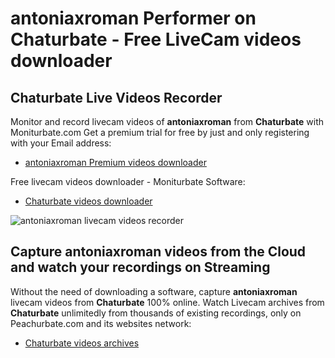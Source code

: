 # antoniaxroman Performer on Chaturbate - Free LiveCam videos downloader

## Chaturbate Live Videos Recorder

Monitor and record livecam videos of **antoniaxroman** from **Chaturbate** with Moniturbate.com
Get a premium trial for free by just and only registering with your Email address:
* [antoniaxroman Premium videos downloader](https://moniturbate.com/request-demo-licence-key.html)

Free livecam videos downloader - Moniturbate Software:
* [Chaturbate videos downloader](https://moniturbate.com/moniturbate-download-software.html)

![antoniaxroman livecam videos recorder](https://peachurnet.com/templates/moniturbate-software.png)


## Capture antoniaxroman videos from the Cloud and watch your recordings on Streaming

Without the need of downloading a software, capture **antoniaxroman** livecam videos from **Chaturbate** 100% online.
Watch Livecam archives from **Chaturbate** unlimitedly from thousands of existing recordings, only on Peachurbate.com and its websites network:
* [Chaturbate videos archives](https://peachurnet.com/)